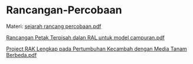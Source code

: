 # Rancangan-Percobaan

Materi: [sejarah rancang percobaan.pdf](https://github.com/yuvanioksarianti29/Rancangan-Percobaan/files/8151653/sejarah.rancang.percobaan.pdf)


[Rancangan Petak Terpisah dalan RAL untuk model campuran.pdf](https://github.com/yuvanioksarianti29/Rancangan-Percobaan/files/8151655/Rancangan.Petak.Terpisah.dalan.RAL.untuk.model.campuran.pdf)


[Project RAK Lengkap pada Pertumbuhan Kecambah dengan Media Tanam Berbeda.pdf](https://github.com/yuvanioksarianti29/Rancangan-Percobaan/files/8151662/Project.RAK.Lengkap.pada.Prtumbuhan.Kecambah.dengan.Media.Tanam.Berbeda.pdf)
